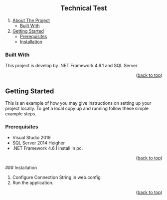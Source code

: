 
<h2 align="center">Technical Test</h2>
  <ol>
    <li>
      <a href="#about-the-project">About The Project</a>
      <ul>
        <li><a href="#built-with">Built With</a></li>
      </ul>
    </li>
    <li>
      <a href="#getting-started">Getting Started</a>
      <ul>
        <li><a href="#prerequisites">Prerequisites</a></li>
        <li><a href="#installation">Installation</a></li>
      </ul>
    </li>
  </ol>


  <!-- ABOUT THE PROJECT -->


### Built With

This project is develop by .NET Framework 4.6.1 and SQL Server
<p align="right">(<a href="#top">back to top</a>)</p>



<!-- GETTING STARTED -->
## Getting Started

This is an example of how you may give instructions on setting up your project locally.
To get a local copy up and running follow these simple example steps.

### Prerequisites

* Visual Studio 2019
* SQL Server 2014 Heigher 
* .NET Framework 4.6.1 install in pc.

<p align="right">(<a href="#top">back to top</a>)</p>
### Installation

1. Configure Connection String in web.config
2. Run the application.

<p align="right">(<a href="#top">back to top</a>)</p>
